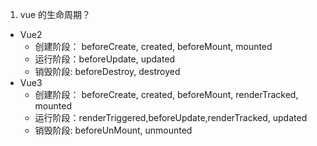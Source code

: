 1.  vue 的生命周期？
   - Vue2
       - 创建阶段： beforeCreate, created, beforeMount, mounted
       - 运行阶段：beforeUpdate, updated
       - 销毁阶段: beforeDestroy, destroyed
   - Vue3
       - 创建阶段： beforeCreate, created, beforeMount, renderTracked, mounted
       - 运行阶段：renderTriggered,beforeUpdate,renderTracked, updated
       - 销毁阶段: beforeUnMount, unmounted 